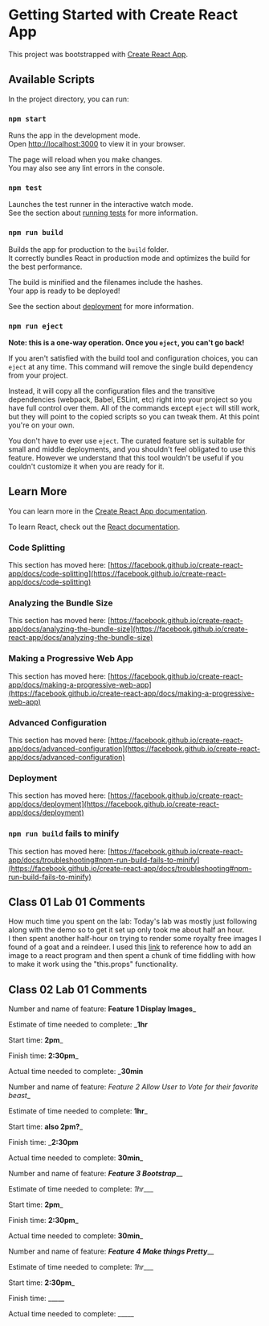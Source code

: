 # Getting Started with Create React App

This project was bootstrapped with [Create React App](https://github.com/facebook/create-react-app).

## Available Scripts

In the project directory, you can run:

### `npm start`

Runs the app in the development mode.\
Open [http://localhost:3000](http://localhost:3000) to view it in your browser.

The page will reload when you make changes.\
You may also see any lint errors in the console.

### `npm test`

Launches the test runner in the interactive watch mode.\
See the section about [running tests](https://facebook.github.io/create-react-app/docs/running-tests) for more information.

### `npm run build`

Builds the app for production to the `build` folder.\
It correctly bundles React in production mode and optimizes the build for the best performance.

The build is minified and the filenames include the hashes.\
Your app is ready to be deployed!

See the section about [deployment](https://facebook.github.io/create-react-app/docs/deployment) for more information.

### `npm run eject`

**Note: this is a one-way operation. Once you `eject`, you can't go back!**

If you aren't satisfied with the build tool and configuration choices, you can `eject` at any time. This command will remove the single build dependency from your project.

Instead, it will copy all the configuration files and the transitive dependencies (webpack, Babel, ESLint, etc) right into your project so you have full control over them. All of the commands except `eject` will still work, but they will point to the copied scripts so you can tweak them. At this point you're on your own.

You don't have to ever use `eject`. The curated feature set is suitable for small and middle deployments, and you shouldn't feel obligated to use this feature. However we understand that this tool wouldn't be useful if you couldn't customize it when you are ready for it.

## Learn More

You can learn more in the [Create React App documentation](https://facebook.github.io/create-react-app/docs/getting-started).

To learn React, check out the [React documentation](https://reactjs.org/).

### Code Splitting

This section has moved here: [https://facebook.github.io/create-react-app/docs/code-splitting](https://facebook.github.io/create-react-app/docs/code-splitting)

### Analyzing the Bundle Size

This section has moved here: [https://facebook.github.io/create-react-app/docs/analyzing-the-bundle-size](https://facebook.github.io/create-react-app/docs/analyzing-the-bundle-size)

### Making a Progressive Web App

This section has moved here: [https://facebook.github.io/create-react-app/docs/making-a-progressive-web-app](https://facebook.github.io/create-react-app/docs/making-a-progressive-web-app)

### Advanced Configuration

This section has moved here: [https://facebook.github.io/create-react-app/docs/advanced-configuration](https://facebook.github.io/create-react-app/docs/advanced-configuration)

### Deployment

This section has moved here: [https://facebook.github.io/create-react-app/docs/deployment](https://facebook.github.io/create-react-app/docs/deployment)

### `npm run build` fails to minify

This section has moved here: [https://facebook.github.io/create-react-app/docs/troubleshooting#npm-run-build-fails-to-minify](https://facebook.github.io/create-react-app/docs/troubleshooting#npm-run-build-fails-to-minify)


## Class 01 Lab 01 Comments 

How much time you spent on the lab: 
Today's lab was mostly just following along with the demo so to get it set up only took me about half an hour. <br>
I then spent another half-hour on trying to render some royalty free images I found of a goat and a reindeer. I used this [link](https://www.codegrepper.com/code-examples/javascript/how+to+add+image+in+react+js) to reference how to add an image to a react program and then spent a chunk of time fiddling with how to make it work using the "this.props" functionality. 

## Class 02 Lab 01 Comments

Number and name of feature: ____Feature 1 Display Images_____

Estimate of time needed to complete: ___1hr__

Start time: __2pm___

Finish time: __2:30pm___

Actual time needed to complete: ___30min__


Number and name of feature: _Feature 2 Allow User to Vote for their favorite beast__

Estimate of time needed to complete: __1hr___

Start time: __also 2pm?___

Finish time: ___2:30pm__

Actual time needed to complete: __30min___



Number and name of feature: _______Feature 3 Bootstrap_________

Estimate of time needed to complete: _1hr____

Start time: __2pm___

Finish time: __2:30pm___

Actual time needed to complete: __30min___

Number and name of feature: _______Feature 4 Make things Pretty_________

Estimate of time needed to complete: _1hr____

Start time: __2:30pm___

Finish time: _____

Actual time needed to complete: _____